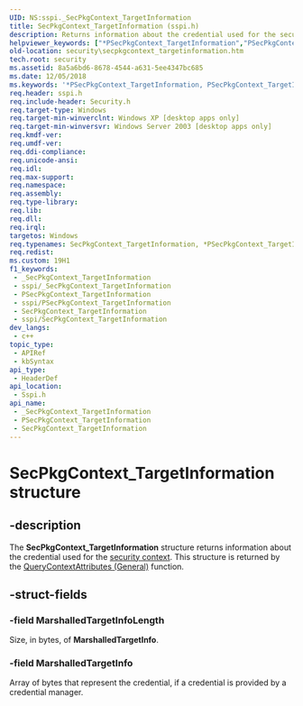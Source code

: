 ```yaml
---
UID: NS:sspi._SecPkgContext_TargetInformation
title: SecPkgContext_TargetInformation (sspi.h)
description: Returns information about the credential used for the security context.
helpviewer_keywords: ["*PSecPkgContext_TargetInformation","PSecPkgContext_TargetInformation","PSecPkgContext_TargetInformation structure pointer [Security]","SecPkgContext_TargetInformation","SecPkgContext_TargetInformation structure [Security]","security.secpkgcontext_targetinformation","sspi/PSecPkgContext_TargetInformation","sspi/SecPkgContext_TargetInformation"]
old-location: security\secpkgcontext_targetinformation.htm
tech.root: security
ms.assetid: 8a5a6bd6-8678-4544-a631-5ee4347bc685
ms.date: 12/05/2018
ms.keywords: '*PSecPkgContext_TargetInformation, PSecPkgContext_TargetInformation, PSecPkgContext_TargetInformation structure pointer [Security], SecPkgContext_TargetInformation, SecPkgContext_TargetInformation structure [Security], security.secpkgcontext_targetinformation, sspi/PSecPkgContext_TargetInformation, sspi/SecPkgContext_TargetInformation'
req.header: sspi.h
req.include-header: Security.h
req.target-type: Windows
req.target-min-winverclnt: Windows XP [desktop apps only]
req.target-min-winversvr: Windows Server 2003 [desktop apps only]
req.kmdf-ver: 
req.umdf-ver: 
req.ddi-compliance: 
req.unicode-ansi: 
req.idl: 
req.max-support: 
req.namespace: 
req.assembly: 
req.type-library: 
req.lib: 
req.dll: 
req.irql: 
targetos: Windows
req.typenames: SecPkgContext_TargetInformation, *PSecPkgContext_TargetInformation
req.redist: 
ms.custom: 19H1
f1_keywords:
 - _SecPkgContext_TargetInformation
 - sspi/_SecPkgContext_TargetInformation
 - PSecPkgContext_TargetInformation
 - sspi/PSecPkgContext_TargetInformation
 - SecPkgContext_TargetInformation
 - sspi/SecPkgContext_TargetInformation
dev_langs:
 - c++
topic_type:
 - APIRef
 - kbSyntax
api_type:
 - HeaderDef
api_location:
 - Sspi.h
api_name:
 - _SecPkgContext_TargetInformation
 - PSecPkgContext_TargetInformation
 - SecPkgContext_TargetInformation
---
```


# SecPkgContext_TargetInformation structure


## -description

The <b>SecPkgContext_TargetInformation</b> structure returns information about the credential used for the <a href="/windows/desktop/SecGloss/s-gly">security context</a>.  This structure is returned by the <a href="/windows/desktop/api/sspi/nf-sspi-querycontextattributesa">QueryContextAttributes (General)</a> function.

## -struct-fields

### -field MarshalledTargetInfoLength

Size, in bytes, of <b>MarshalledTargetInfo</b>.

### -field MarshalledTargetInfo

Array of bytes that represent the credential, if a credential is provided by a credential manager.

